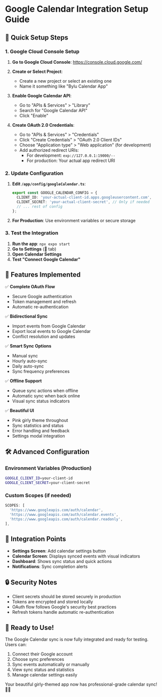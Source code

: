 # Google Calendar Integration Setup Guide

## 🚀 Quick Setup Steps

### 1. Google Cloud Console Setup

1. **Go to Google Cloud Console**: https://console.cloud.google.com/
2. **Create or Select Project**: 
   - Create a new project or select an existing one
   - Name it something like "Bylu Calendar App"

3. **Enable Google Calendar API**:
   - Go to "APIs & Services" > "Library"
   - Search for "Google Calendar API"
   - Click "Enable"

4. **Create OAuth 2.0 Credentials**:
   - Go to "APIs & Services" > "Credentials"
   - Click "Create Credentials" > "OAuth 2.0 Client IDs"
   - Choose "Application type" > "Web application" (for development)
   - Add authorized redirect URIs:
     - For development: `exp://127.0.0.1:19000/--`
     - For production: Your actual app redirect URI

### 2. Update Configuration

1. **Edit `/app/config/googleCalendar.ts`**:
   ```typescript
   export const GOOGLE_CALENDAR_CONFIG = {
     CLIENT_ID: 'your-actual-client-id.apps.googleusercontent.com',
     CLIENT_SECRET: 'your-actual-client-secret', // Only if needed
     // ... rest of config
   };
   ```

2. **For Production**: Use environment variables or secure storage

### 3. Test the Integration

1. **Run the app**: `npx expo start`
2. **Go to Settings** (🌸 tab)
3. **Open Calendar Settings**
4. **Test "Connect Google Calendar"**

## 🎯 Features Implemented

✅ **Complete OAuth Flow**
- Secure Google authentication
- Token management and refresh
- Automatic re-authentication

✅ **Bidirectional Sync**
- Import events from Google Calendar
- Export local events to Google Calendar
- Conflict resolution and updates

✅ **Smart Sync Options**
- Manual sync
- Hourly auto-sync
- Daily auto-sync
- Sync frequency preferences

✅ **Offline Support**
- Queue sync actions when offline
- Automatic sync when back online
- Visual sync status indicators

✅ **Beautiful UI**
- Pink girly theme throughout
- Sync statistics and status
- Error handling and feedback
- Settings modal integration

## 🛠️ Advanced Configuration

### Environment Variables (Production)
```bash
GOOGLE_CLIENT_ID=your-client-id
GOOGLE_CLIENT_SECRET=your-client-secret
```

### Custom Scopes (if needed)
```typescript
SCOPES: [
  'https://www.googleapis.com/auth/calendar',
  'https://www.googleapis.com/auth/calendar.events',
  'https://www.googleapis.com/auth/calendar.readonly',
],
```

## 🎨 Integration Points

- **Settings Screen**: Add calendar settings button
- **Calendar Screen**: Displays synced events with visual indicators
- **Dashboard**: Shows sync status and quick actions
- **Notifications**: Sync completion alerts

## 🔒 Security Notes

- Client secrets should be stored securely in production
- Tokens are encrypted and stored locally
- OAuth flow follows Google's security best practices
- Refresh tokens handle automatic re-authentication

## 🎉 Ready to Use!

The Google Calendar sync is now fully integrated and ready for testing. Users can:

1. Connect their Google account
2. Choose sync preferences
3. Sync events automatically or manually
4. View sync status and statistics
5. Manage calendar settings easily

Your beautiful girly-themed app now has professional-grade calendar sync! 💖✨